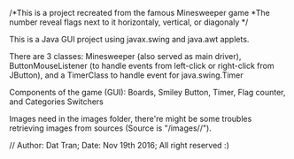/*This is a project recreated from the famous Minesweeper game 
*The number reveal flags next to it horizontaly, vertical, or diagonaly */

This is a Java GUI project using javax.swing and java.awt applets.

There are 3 classes: Minesweeper (also served as main driver), ButtonMouseListener (to handle events from left-click or 
right-click from JButton), and a TimerClass to handle event for java.swing.Timer 

Components of the game (GUI): Boards, Smiley Button, Timer, Flag counter, and Categories Switchers

Images need in the images folder, there're might be some troubles retrieving images from sources (Source is "/images//").

// Author: Dat Tran; Date: Nov 19th 2016; All right reserved :)